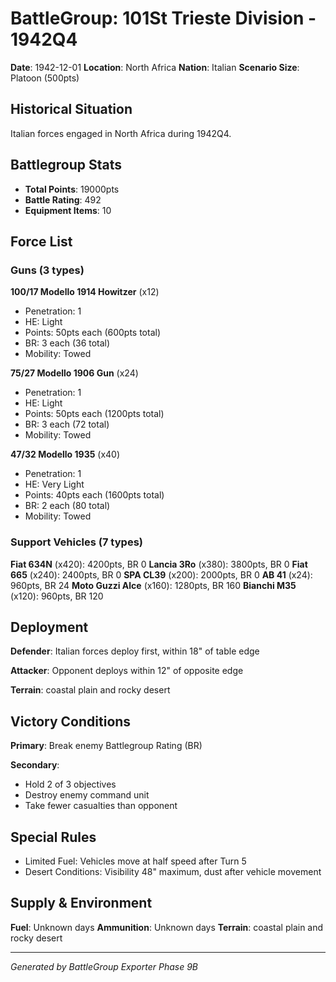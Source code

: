 # BattleGroup: 101St Trieste Division - 1942Q4

**Date**: 1942-12-01
**Location**: North Africa
**Nation**: Italian
**Scenario Size**: Platoon (500pts)

## Historical Situation

Italian forces engaged in North Africa during 1942Q4.

## Battlegroup Stats

- **Total Points**: 19000pts
- **Battle Rating**: 492
- **Equipment Items**: 10

## Force List

### Guns (3 types)

**100/17 Modello 1914 Howitzer** (x12)
- Penetration: 1
- HE: Light
- Points: 50pts each (600pts total)
- BR: 3 each (36 total)
- Mobility: Towed

**75/27 Modello 1906 Gun** (x24)
- Penetration: 1
- HE: Light
- Points: 50pts each (1200pts total)
- BR: 3 each (72 total)
- Mobility: Towed

**47/32 Modello 1935** (x40)
- Penetration: 1
- HE: Very Light
- Points: 40pts each (1600pts total)
- BR: 2 each (80 total)
- Mobility: Towed

### Support Vehicles (7 types)

**Fiat 634N** (x420): 4200pts, BR 0
**Lancia 3Ro** (x380): 3800pts, BR 0
**Fiat 665** (x240): 2400pts, BR 0
**SPA CL39** (x200): 2000pts, BR 0
**AB 41** (x24): 960pts, BR 24
**Moto Guzzi Alce** (x160): 1280pts, BR 160
**Bianchi M35** (x120): 960pts, BR 120

## Deployment

**Defender**: Italian forces deploy first, within 18" of table edge

**Attacker**: Opponent deploys within 12" of opposite edge

**Terrain**: coastal plain and rocky desert

## Victory Conditions

**Primary**: Break enemy Battlegroup Rating (BR)

**Secondary**:
- Hold 2 of 3 objectives
- Destroy enemy command unit
- Take fewer casualties than opponent

## Special Rules

- Limited Fuel: Vehicles move at half speed after Turn 5
- Desert Conditions: Visibility 48" maximum, dust after vehicle movement

## Supply & Environment

**Fuel**: Unknown days
**Ammunition**: Unknown days
**Terrain**: coastal plain and rocky desert

---

*Generated by BattleGroup Exporter Phase 9B*
